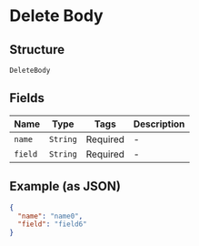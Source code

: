 
# Delete Body

## Structure

`DeleteBody`

## Fields

| Name | Type | Tags | Description |
|  --- | --- | --- | --- |
| `name` | `String` | Required | - |
| `field` | `String` | Required | - |

## Example (as JSON)

```json
{
  "name": "name0",
  "field": "field6"
}
```

